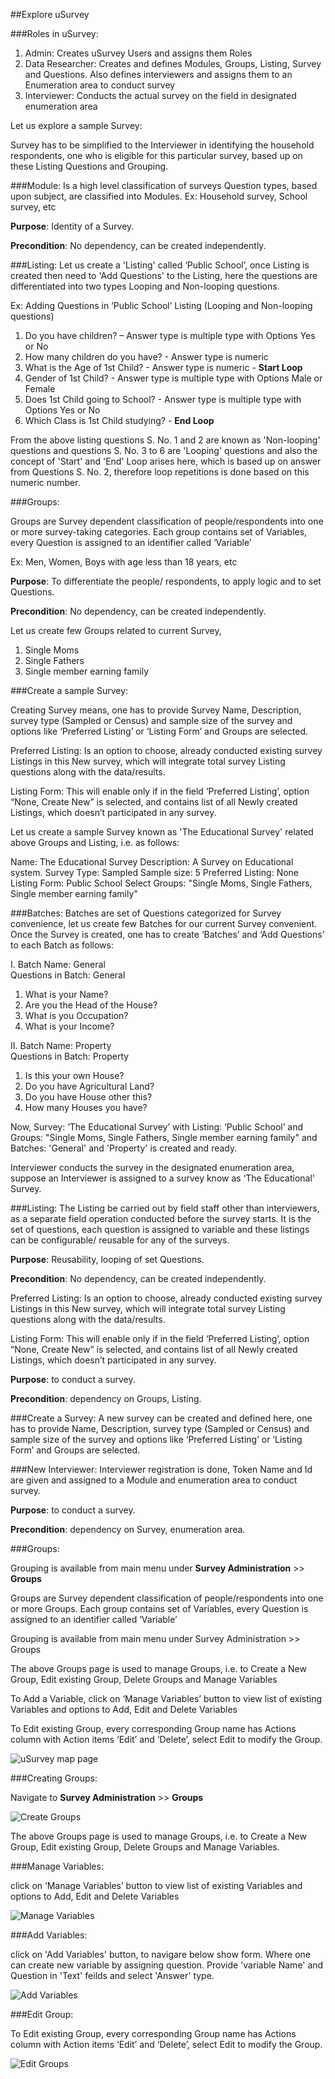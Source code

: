 ##Explore uSurvey

###Roles in uSurvey: 

1.	Admin: Creates uSurvey Users and assigns them Roles
2.	Data Researcher: Creates and defines Modules, Groups, Listing, Survey and Questions. Also defines interviewers and assigns them to an Enumeration area to conduct survey 
3.	Interviewer: Conducts the actual survey on the field in designated enumeration area

Let us explore a sample Survey:

Survey has to be simplified to the Interviewer in identifying the household respondents, one who is eligible for this particular survey, based up on these Listing Questions and Grouping.

###Module: 
Is a high level classification of surveys Question types, based upon subject, are classified into Modules.
Ex: Household survey, School survey, etc

<b>Purpose</b>: Identity of a Survey.

<b>Precondition</b>: No dependency, can be created independently.

###Listing: 
Let us create a 'Listing' called ‘Public School’, once Listing is created then need to 'Add Questions' to the Listing, here the questions are differentiated into two types Looping and Non-looping questions.

Ex: Adding Questions in ‘Public School’ Listing (Looping and Non-looping questions)

1.	Do you have children? – Answer type is multiple type with Options Yes or No 
2.	How many children do you have? - Answer type is numeric
3.	What is the Age of 1st Child? - Answer type is numeric - <b>Start Loop</b> 
4.	Gender of 1st Child? - Answer type is multiple type with Options Male or Female 
5.	Does 1st Child going to School? - Answer type is multiple type with Options Yes or No 
6.	Which Class is 1st Child studying? - <b>End Loop</b>

From the above listing questions S. No. 1 and 2 are known as 'Non-looping' questions
and questions S. No. 3 to 6 are 'Looping' questions and also the concept of 'Start' and 'End' Loop arises here, which is based up on answer from Questions S. No. 2, therefore loop repetitions is done based on this numeric number.

###Groups: 

Groups are Survey dependent classification of people/respondents into one or more survey-taking categories.
Each group contains set of Variables, every Question is assigned to an identifier called ‘Variable’

Ex: Men, Women, Boys with age less than 18 years, etc

<b>Purpose</b>: To differentiate the people/ respondents, to apply logic and to set Questions.

<b>Precondition</b>: No dependency, can be created independently.

Let us create few Groups related to current Survey, 

1.	Single Moms
2.	Single Fathers
3.	Single member earning family

###Create a sample Survey:

Creating Survey means, one has to provide Survey Name, Description, survey type (Sampled or Census) and sample size of the survey and options like ‘Preferred Listing’ or ‘Listing Form’ and Groups are selected.

Preferred Listing: Is an option to choose, already conducted existing survey Listings in this New survey, which will integrate total survey Listing questions along with the data/results.

Listing Form: This will enable only if in the field ‘Preferred Listing’, option “None, Create New” is selected, and contains list of all Newly created Listings, which doesn’t participated in any survey.

Let us create a sample Survey known as 'The Educational Survey' related above Groups and Listing, i.e. as follows:

Name: The Educational Survey
Description: A Survey on Educational system.
Survey Type:  Sampled
Sample size: 5
Preferred Listing: None
Listing Form: Public School
Select Groups: "Single Moms, Single Fathers,	Single member earning family"

###Batches: 
Batches are set of Questions categorized for Survey convenience, let us create few Batches for our current Survey convenient. 
Once the Survey is created, one has to create ‘Batches’ and ‘Add Questions’ to each Batch as follows:
  
I. Batch Name: General</br>
   Questions in Batch: General</br>
   
1.	What is your Name?
2.	Are you the Head of the House?
3.	What is you Occupation?
4.	What is your Income?

II. Batch Name: Property</br>
   Questions in Batch: Property</br>
   
1.	Is this your own House?
2.	Do you have Agricultural Land?
3.	Do you have House other this?
4.	How many Houses you have?

Now, Survey: ‘The Educational Survey’ with Listing: ‘Public School’ and Groups: "Single Moms, Single Fathers, Single member earning family" and Batches: 'General' and 'Property' is created and ready.

Interviewer conducts the survey in the designated enumeration area, suppose an Interviewer is assigned to a survey know as ‘The Educational' Survey.

 
###Listing:
The Listing be carried out by field staff other than interviewers, as a separate field operation conducted before the survey starts.
It is the set of questions, each question is assigned to variable and these listings can be configurable/ reusable for any of the surveys.

<b>Purpose</b>: Reusability, looping of set Questions.

<b>Precondition</b>: No dependency, can be created independently.

Preferred Listing: Is an option to choose, already conducted existing survey Listings in this New survey, which will integrate total survey Listing questions along with the data/results.

Listing Form: This will enable only if in the field ‘Preferred Listing’, option “None, Create New” is selected, and contains list of all Newly created Listings, which doesn’t participated in any survey.


<b>Purpose</b>: to conduct a survey.

<b>Precondition</b>: dependency on Groups, Listing.


###Create a Survey: 
A new survey can be created and defined here, one has to provide Name, Description, survey type (Sampled or Census) and sample size of the survey and options like ‘Preferred Listing’ or ‘Listing Form’ and Groups are selected.


###New Interviewer: 
Interviewer registration is done, Token Name and Id are given and assigned to a Module and enumeration area to conduct survey.

<b>Purpose</b>: to conduct a survey.

<b>Precondition</b>:  dependency on Survey, enumeration area.



###Groups:

Grouping is available from main menu under <b>Survey Administration</b> >> <b>Groups</b>

Groups are Survey dependent classification of people/respondents into one or more Groups.
Each group contains set of Variables, every Question is assigned to an identifier called ‘Variable’

Grouping is available from main menu under Survey Administration >> Groups

The above Groups page is used to manage Groups, i.e. to Create a New Group, Edit existing Group, Delete Groups and Manage Variables

To Add a Variable, click on ‘Manage Variables’ button to view list of existing Variables and options to Add, Edit and Delete Variables

To Edit existing Group, every corresponding Group name has Actions column with Action items ‘Edit’ and ‘Delete’, select Edit to modify the Group.
   
 ![uSurvey map page](./Map_groupZ_selected.png)

###Creating Groups:

Navigate to <b>Survey Administration</b> >> <b>Groups</b>

 ![Create Groups](./Add_Groups.png)
 
The above Groups page is used to manage Groups, i.e. to Create a New Group, Edit existing Group, Delete Groups and Manage Variables.

###Manage Variables:

 click on ‘Manage Variables’ button to view list of existing Variables and options to Add, Edit and Delete Variables
 
 ![Manage Variables](./addvariable.png)
 
###Add Variables:
 
 click on 'Add Variables' button, to navigare below show form. Where one can create new variable by assigning question. Provide 'variable Name' and Question in 'Text' feilds and select 'Answer' type.  
 
 ![Add Variables](./Add_Variable.png)
 
 
###Edit Group:
 
 To Edit existing Group, every corresponding Group name has Actions column with Action items ‘Edit’ and ‘Delete’, select Edit to modify the Group.
 
 ![Edit Groups](./Edit_group.png)

